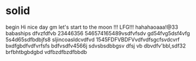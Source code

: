 # solid
begin
Hi
nice day
gm
let's start
to the moon !!!
LFG!!!
hahahaoaaa!@33
babaships
dfvzfdfvb
23446356
546574165489vsdfvfsdv
gd54fvg5dsf4vfg
5s4d65sdfbdbjfs8
sljincoasldcvdfvd
1545FDFVBDFVvdfvdfsgcfsvdcvrf
bxdfgbdfvdfvrfsfs
bdfvsdfv4566j
sdvsbsdbbgsv dfsj
vb dbvdfv'bbl,sdf32
brfbhtbgbdgbd
vdfbzdfbzdfbbdb
